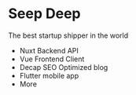 # Seep Deep

The best startup shipper in the world

- Nuxt Backend API
- Vue Frontend Client
- Decap SEO Optimized blog
- Flutter mobile app
- More
